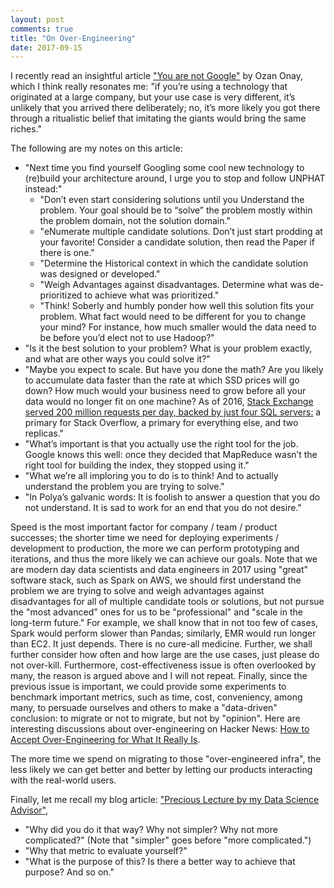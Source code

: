 ```yaml
---
layout: post
comments: true
title: "On Over-Engineering"
date: 2017-09-15
---
```


I recently read an insightful article ["You are not Google"](https://blog.bradfieldcs.com/you-are-not-google-84912cf44afb) by Ozan Onay, which I think really resonates me: "if you’re using a technology that originated at a large company, but your use case is very different, it’s unlikely that you arrived there deliberately; no, it’s more likely you got there through a ritualistic belief that imitating the giants would bring the same riches."

The following are my notes on this article:

- "Next time you find yourself Googling some cool new technology to (re)build your architecture around, I urge you to stop and follow UNPHAT instead:"
  * "Don’t even start considering solutions until you Understand the problem. Your goal should be to “solve” the problem mostly within the problem domain, not the solution domain."
  * "eNumerate multiple candidate solutions. Don’t just start prodding at your favorite!
Consider a candidate solution, then read the Paper if there is one."
  * "Determine the Historical context in which the candidate solution was designed or developed."
  * "Weigh Advantages against disadvantages. Determine what was de-prioritized to achieve what was prioritized."
  * "Think! Soberly and humbly ponder how well this solution fits your problem. What fact would need to be different for you to change your mind? For instance, how much smaller would the data need to be before you’d elect not to use Hadoop?"
- "Is it the best solution to your problem? What is your problem exactly, and what are other ways you could solve it?"
- "Maybe you expect to scale. But have you done the math? Are you likely to accumulate data faster than the rate at which SSD prices will go down? How much would your business need to grow before all your data would no longer fit on one machine? As of 2016, [Stack Exchange served 200 million requests per day, backed by just four SQL servers:](https://nickcraver.com/blog/2016/02/17/stack-overflow-the-architecture-2016-edition/) a primary for Stack Overflow, a primary for everything else, and two replicas."
- "What’s important is that you actually use the right tool for the job. Google knows this well: once they decided that MapReduce wasn’t the right tool for building the index, they stopped using it."
- "What we’re all imploring you to do is to think! And to actually understand the problem you are trying to solve."
- "In Polya’s galvanic words: It is foolish to answer a question that you do not understand. It is sad to work for an end that you do not desire."

Speed is the most important factor for company / team / product successes; the shorter time we need for deploying experiments / development to production, the more we can perform prototyping and iterations, and thus the more likely we can achieve our goals. Note that we are modern day data scientists and data engineers in 2017 using "great" software stack, such as Spark on AWS, we should first understand the problem we are trying to solve and weigh advantages against disadvantages for all of multiple candidate tools or solutions, but not pursue the "most advanced" ones for us to be "professional" and "scale in the long-term future." For example, we shall know that in not too few of cases, Spark would perform slower than Pandas; similarly, EMR would run longer than EC2. It just depends. There is no cure-all medicine. Further, we shall further consider how often and how large are the use cases, just please do not over-kill. Furthermore, cost-effectiveness issue is often overlooked by many, the reason is argued above and I will not repeat. Finally, since the previous issue is important, we could provide some experiments to benchmark important metrics, such as time, cost, conveniency, among many, to persuade ourselves and others to make a "data-driven" conclusion: to migrate or not to migrate, but not by "opinion". Here are interesting discussions about over-engineering on Hacker News: [How to Accept Over-Engineering for What It Really Is](https://news.ycombinator.com/item?id=12766174).

The more time we spend on migrating to those "over-engineered infra", the less likely we can get better and better by letting our products interacting with the real-world users.

Finally, let me recall my blog article: ["Precious Lecture by my Data Science Advisor"](https://bowen0701.github.io/blog/2016/02/13/data-science-advisor), 

- "Why did you do it that way? Why not simpler? Why not more complicated?" (Note that "simpler" goes before "more complicated.")
- "Why that metric to evaluate yourself?"
- "What is the purpose of this? Is there a better way to achieve that purpose? And so on."
